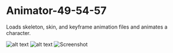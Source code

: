 # Animator-49-54-57
Loads skeleton, skin, and keyframe animation files and animates a character.

![alt text](screenshots/filename.png "Description goes here")
![alt text](https://github.com/karaianas/Animator-49-54-57/tree/master/Animator/Animator/Images/keyboard2.png)
![Screenshot](https://github.com/karaianas/Animator-49-54-57/tree/master/Animator/Animator/Images/keyboard2.png)
